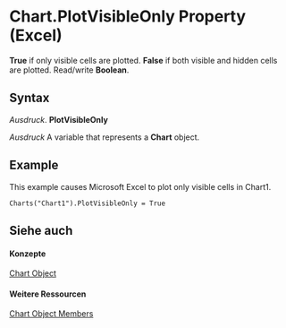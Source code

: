 
# Chart.PlotVisibleOnly Property (Excel)

 **True** if only visible cells are plotted. **False** if both visible and hidden cells are plotted. Read/write **Boolean**.


## Syntax

 _Ausdruck_. **PlotVisibleOnly**

 _Ausdruck_ A variable that represents a **Chart** object.


## Example

This example causes Microsoft Excel to plot only visible cells in Chart1.


```
Charts("Chart1").PlotVisibleOnly = True
```


## Siehe auch


#### Konzepte


[Chart Object](179c32ce-49bd-6f36-ea12-89fb5443f3ea.md)
#### Weitere Ressourcen


[Chart Object Members](http://msdn.microsoft.com/library/a3f8ac44-02d6-6f3f-b5e0-23f4bd5d6baf%28Office.15%29.aspx)